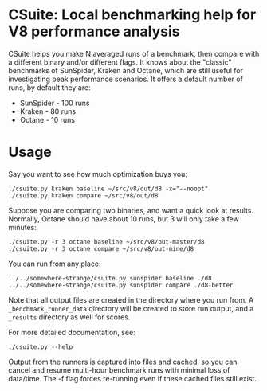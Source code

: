 # CSuite: Local benchmarking help for V8 performance analysis

CSuite helps you make N averaged runs of a benchmark, then compare with
a different binary and/or different flags. It knows about the "classic"
benchmarks of SunSpider, Kraken and Octane, which are still useful for
investigating peak performance scenarios. It offers a default number of
runs, by default they are:

 * SunSpider - 100 runs
 * Kraken - 80 runs
 * Octane - 10 runs

# Usage

Say you want to see how much optimization buys you:

    ./csuite.py kraken baseline ~/src/v8/out/d8 -x="--noopt"
    ./csuite.py kraken compare ~/src/v8/out/d8


Suppose you are comparing two binaries, and want a quick look at results.
Normally, Octane should have about 10 runs, but 3 will only take a few
minutes:

    ./csuite.py -r 3 octane baseline ~/src/v8/out-master/d8
    ./csuite.py -r 3 octane compare ~/src/v8/out-mine/d8

You can run from any place:

    ../../somewhere-strange/csuite.py sunspider baseline ./d8
    ../../somewhere-strange/csuite.py sunspider compare ./d8-better

Note that all output files are created in the directory where you run
from. A `_benchmark_runner_data` directory will be created to store run
output, and a `_results` directory as well for scores.

For more detailed documentation, see:

    ./csuite.py --help

Output from the runners is captured into files and cached, so you can cancel
and resume multi-hour benchmark runs with minimal loss of data/time. The -f
flag forces re-running even if these cached files still exist.
